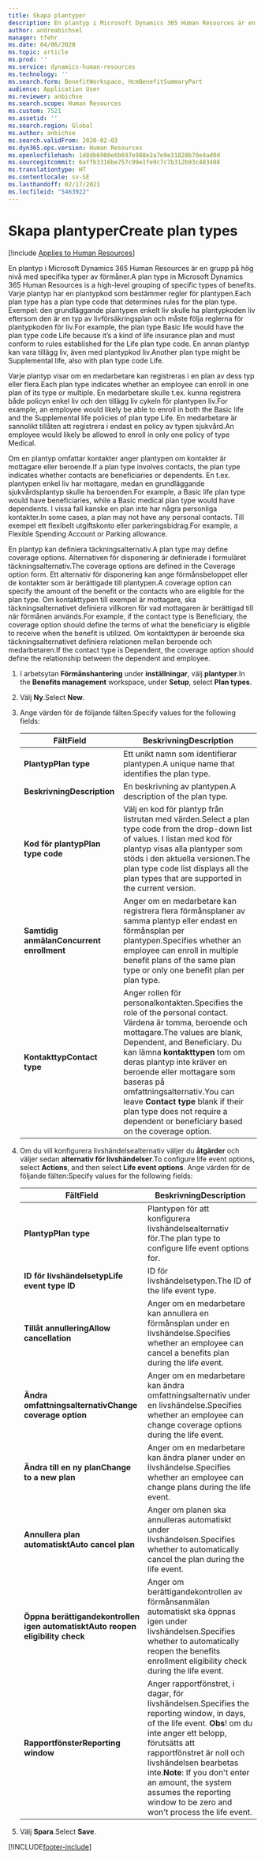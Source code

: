 ```yaml
---
title: Skapa plantyper
description: En plantyp i Microsoft Dynamics 365 Human Resources är en grupp på hög nivå med specifika typer av förmåner. Varje plantyp har en plantypkod som bestämmer regler för plantypen.
author: andreabichsel
manager: tfehr
ms.date: 04/06/2020
ms.topic: article
ms.prod: ''
ms.service: dynamics-human-resources
ms.technology: ''
ms.search.form: BenefitWorkspace, HcmBenefitSummaryPart
audience: Application User
ms.reviewer: anbichse
ms.search.scope: Human Resources
ms.custom: 7521
ms.assetid: ''
ms.search.region: Global
ms.author: anbichse
ms.search.validFrom: 2020-02-03
ms.dyn365.ops.version: Human Resources
ms.openlocfilehash: 1d8db6900e6b697e988e2a7e9e31828b70e4ad0d
ms.sourcegitcommit: 6affb3316be757c99e1fe9c7c7b312b93c483408
ms.translationtype: HT
ms.contentlocale: sv-SE
ms.lasthandoff: 02/17/2021
ms.locfileid: "5463922"
---
```

# <a name="create-plan-types"></a><span data-ttu-id="ec2a0-104">Skapa plantyper</span><span class="sxs-lookup"><span data-stu-id="ec2a0-104">Create plan types</span></span>

[!include [Applies to Human Resources](../includes/applies-to-hr.md)]

<span data-ttu-id="ec2a0-105">En plantyp i Microsoft Dynamics 365 Human Resources är en grupp på hög nivå med specifika typer av förmåner.</span><span class="sxs-lookup"><span data-stu-id="ec2a0-105">A plan type in Microsoft Dynamics 365 Human Resources is a high-level grouping of specific types of benefits.</span></span> <span data-ttu-id="ec2a0-106">Varje plantyp har en plantypkod som bestämmer regler för plantypen.</span><span class="sxs-lookup"><span data-stu-id="ec2a0-106">Each plan type has a plan type code that determines rules for the plan type.</span></span> <span data-ttu-id="ec2a0-107">Exempel: den grundläggande plantypen enkelt liv skulle ha plantypkoden liv eftersom den är en typ av livförsäkringsplan och måste följa reglerna för plantypkoden för liv.</span><span class="sxs-lookup"><span data-stu-id="ec2a0-107">For example, the plan type Basic life would have the plan type code Life because it’s a kind of life insurance plan and must conform to rules established for the Life plan type code.</span></span> <span data-ttu-id="ec2a0-108">En annan plantyp kan vara tillägg liv, även med plantypkod liv.</span><span class="sxs-lookup"><span data-stu-id="ec2a0-108">Another plan type might be Supplemental life, also with plan type code Life.</span></span>

<span data-ttu-id="ec2a0-109">Varje plantyp visar om en medarbetare kan registreras i en plan av dess typ eller flera.</span><span class="sxs-lookup"><span data-stu-id="ec2a0-109">Each plan type indicates whether an employee can enroll in one plan of its type or multiple.</span></span> <span data-ttu-id="ec2a0-110">En medarbetare skulle t.ex. kunna registrera både policyn enkel liv och den tillägg liv cykeln för plantypen liv.</span><span class="sxs-lookup"><span data-stu-id="ec2a0-110">For example, an employee would likely be able to enroll in both the Basic life and the Supplemental life policies of plan type Life.</span></span> <span data-ttu-id="ec2a0-111">En medarbetare är sannolikt tillåten att registrera i endast en policy av typen sjukvård.</span><span class="sxs-lookup"><span data-stu-id="ec2a0-111">An employee would likely be allowed to enroll in only one policy of type Medical.</span></span>

<span data-ttu-id="ec2a0-112">Om en plantyp omfattar kontakter anger plantypen om kontakter är mottagare eller beroende.</span><span class="sxs-lookup"><span data-stu-id="ec2a0-112">If a plan type involves contacts, the plan type indicates whether contacts are beneficiaries or dependents.</span></span> <span data-ttu-id="ec2a0-113">En t.ex. plantypen enkel liv har mottagare, medan en grundläggande sjukvårdsplantyp skulle ha beroenden.</span><span class="sxs-lookup"><span data-stu-id="ec2a0-113">For example, a Basic life plan type would have beneficiaries, while a Basic medical plan type would have dependents.</span></span> <span data-ttu-id="ec2a0-114">I vissa fall kanske en plan inte har några personliga kontakter.</span><span class="sxs-lookup"><span data-stu-id="ec2a0-114">In some cases, a plan may not have any personal contacts.</span></span> <span data-ttu-id="ec2a0-115">Till exempel ett flexibelt utgiftskonto eller parkeringsbidrag.</span><span class="sxs-lookup"><span data-stu-id="ec2a0-115">For example, a Flexible Spending Account or Parking allowance.</span></span>

<span data-ttu-id="ec2a0-116">En plantyp kan definiera täckningsalternativ.</span><span class="sxs-lookup"><span data-stu-id="ec2a0-116">A plan type may define coverage options.</span></span> <span data-ttu-id="ec2a0-117">Alternativen för disponering är definierade i formuläret täckningsalternativ.</span><span class="sxs-lookup"><span data-stu-id="ec2a0-117">The coverage options are defined in the Coverage option form.</span></span> <span data-ttu-id="ec2a0-118">Ett alternativ för disponering kan ange förmånsbeloppet eller de kontakter som är berättigade till plantypen.</span><span class="sxs-lookup"><span data-stu-id="ec2a0-118">A coverage option can specify the amount of the benefit or the contacts who are eligible for the plan type.</span></span> <span data-ttu-id="ec2a0-119">Om kontakttypen till exempel är mottagare, ska täckningsalternativet definiera villkoren för vad mottagaren är berättigad till när förmånen används.</span><span class="sxs-lookup"><span data-stu-id="ec2a0-119">For example, if the contact type is Beneficiary, the coverage option should define the terms of what the beneficiary is eligible to receive when the benefit is utilized.</span></span> <span data-ttu-id="ec2a0-120">Om kontakttypen är beroende ska täckningsalternativet definiera relationen mellan beroende och medarbetaren.</span><span class="sxs-lookup"><span data-stu-id="ec2a0-120">If the contact type is Dependent, the coverage option should define the relationship between the dependent and employee.</span></span> 

1. <span data-ttu-id="ec2a0-121">I arbetsytan **Förmånshantering** under **inställningar**, välj **plantyper**.</span><span class="sxs-lookup"><span data-stu-id="ec2a0-121">In the **Benefits management** workspace, under **Setup**, select **Plan types**.</span></span>

2. <span data-ttu-id="ec2a0-122">Välj **Ny**.</span><span class="sxs-lookup"><span data-stu-id="ec2a0-122">Select **New**.</span></span>

3. <span data-ttu-id="ec2a0-123">Ange värden för de följande fälten:</span><span class="sxs-lookup"><span data-stu-id="ec2a0-123">Specify values for the following fields:</span></span>

   | <span data-ttu-id="ec2a0-124">Fält</span><span class="sxs-lookup"><span data-stu-id="ec2a0-124">Field</span></span> | <span data-ttu-id="ec2a0-125">Beskrivning</span><span class="sxs-lookup"><span data-stu-id="ec2a0-125">Description</span></span> |
   | --- | --- |
   | <span data-ttu-id="ec2a0-126">**Plantyp**</span><span class="sxs-lookup"><span data-stu-id="ec2a0-126">**Plan type**</span></span> | <span data-ttu-id="ec2a0-127">Ett unikt namn som identifierar plantypen.</span><span class="sxs-lookup"><span data-stu-id="ec2a0-127">A unique name that identifies the plan type.</span></span> |
   | <span data-ttu-id="ec2a0-128">**Beskrivning**</span><span class="sxs-lookup"><span data-stu-id="ec2a0-128">**Description**</span></span> | <span data-ttu-id="ec2a0-129">En beskrivning av plantypen.</span><span class="sxs-lookup"><span data-stu-id="ec2a0-129">A description of the plan type.</span></span> |
   | <span data-ttu-id="ec2a0-130">**Kod för plantyp**</span><span class="sxs-lookup"><span data-stu-id="ec2a0-130">**Plan type code**</span></span> | <span data-ttu-id="ec2a0-131">Välj en kod för plantyp från listrutan med värden.</span><span class="sxs-lookup"><span data-stu-id="ec2a0-131">Select a plan type code from the drop-down list of values.</span></span> <span data-ttu-id="ec2a0-132">I listan med kod för plantyp visas alla plantyper som stöds i den aktuella versionen.</span><span class="sxs-lookup"><span data-stu-id="ec2a0-132">The plan type code list displays all the plan types that are supported in the current version.</span></span> |
   | <span data-ttu-id="ec2a0-133">**Samtidig anmälan**</span><span class="sxs-lookup"><span data-stu-id="ec2a0-133">**Concurrent enrollment**</span></span> | <span data-ttu-id="ec2a0-134">Anger om en medarbetare kan registrera flera förmånsplaner av samma plantyp eller endast en förmånsplan per plantypen.</span><span class="sxs-lookup"><span data-stu-id="ec2a0-134">Specifies whether an employee can enroll in multiple benefit plans of the same plan type or only one benefit plan per plan type.</span></span> |
   | <span data-ttu-id="ec2a0-135">**Kontakttyp**</span><span class="sxs-lookup"><span data-stu-id="ec2a0-135">**Contact type**</span></span> | <span data-ttu-id="ec2a0-136">Anger rollen för personalkontakten.</span><span class="sxs-lookup"><span data-stu-id="ec2a0-136">Specifies the role of the personal contact.</span></span> <span data-ttu-id="ec2a0-137">Värdena är tomma, beroende och mottagare.</span><span class="sxs-lookup"><span data-stu-id="ec2a0-137">The values are blank, Dependent, and Beneficiary.</span></span> <span data-ttu-id="ec2a0-138">Du kan lämna **kontakttypen** tom om deras plantyp inte kräver en beroende eller mottagare som baseras på omfattningsalternativ.</span><span class="sxs-lookup"><span data-stu-id="ec2a0-138">You can leave **Contact type** blank if their plan type does not require a dependent or beneficiary based on the coverage option.</span></span> |

4. <span data-ttu-id="ec2a0-139">Om du vill konfigurera livshändelsealternativ väljer du **åtgärder** och väljer sedan **alternativ för livshändelser**.</span><span class="sxs-lookup"><span data-stu-id="ec2a0-139">To configure life event options, select **Actions**, and then select **Life event options**.</span></span> <span data-ttu-id="ec2a0-140">Ange värden för de följande fälten:</span><span class="sxs-lookup"><span data-stu-id="ec2a0-140">Specify values for the following fields:</span></span>

   | <span data-ttu-id="ec2a0-141">Fält</span><span class="sxs-lookup"><span data-stu-id="ec2a0-141">Field</span></span> | <span data-ttu-id="ec2a0-142">Beskrivning</span><span class="sxs-lookup"><span data-stu-id="ec2a0-142">Description</span></span> |
   | --- | --- |
   | <span data-ttu-id="ec2a0-143">**Plantyp**</span><span class="sxs-lookup"><span data-stu-id="ec2a0-143">**Plan type**</span></span> | <span data-ttu-id="ec2a0-144">Plantypen för att konfigurera livshändelsealternativ för.</span><span class="sxs-lookup"><span data-stu-id="ec2a0-144">The plan type to configure life event options for.</span></span> |
   | <span data-ttu-id="ec2a0-145">**ID för livshändelsetyp**</span><span class="sxs-lookup"><span data-stu-id="ec2a0-145">**Life event type ID**</span></span> | <span data-ttu-id="ec2a0-146">ID för livshändelsetypen.</span><span class="sxs-lookup"><span data-stu-id="ec2a0-146">The ID of the life event type.</span></span> |
   | <span data-ttu-id="ec2a0-147">**Tillåt annullering**</span><span class="sxs-lookup"><span data-stu-id="ec2a0-147">**Allow cancellation**</span></span> | <span data-ttu-id="ec2a0-148">Anger om en medarbetare kan annullera en förmånsplan under en livshändelse.</span><span class="sxs-lookup"><span data-stu-id="ec2a0-148">Specifies whether an employee can cancel a benefits plan during the life event.</span></span> |
   | <span data-ttu-id="ec2a0-149">**Ändra omfattningsalternativ**</span><span class="sxs-lookup"><span data-stu-id="ec2a0-149">**Change coverage option**</span></span> | <span data-ttu-id="ec2a0-150">Anger om en medarbetare kan ändra omfattningsalternativ under en livshändelse.</span><span class="sxs-lookup"><span data-stu-id="ec2a0-150">Specifies whether an employee can change coverage options during the life event.</span></span> |
   | <span data-ttu-id="ec2a0-151">**Ändra till en ny plan**</span><span class="sxs-lookup"><span data-stu-id="ec2a0-151">**Change to a new plan**</span></span> | <span data-ttu-id="ec2a0-152">Anger om en medarbetare kan ändra planer under en livshändelse.</span><span class="sxs-lookup"><span data-stu-id="ec2a0-152">Specifies whether an employee can change plans during the life event.</span></span> |
   | <span data-ttu-id="ec2a0-153">**Annullera plan automatiskt**</span><span class="sxs-lookup"><span data-stu-id="ec2a0-153">**Auto cancel plan**</span></span> | <span data-ttu-id="ec2a0-154">Anger om planen ska annulleras automatiskt under livshändelsen.</span><span class="sxs-lookup"><span data-stu-id="ec2a0-154">Specifies whether to automatically cancel the plan during the life event.</span></span> |
   | <span data-ttu-id="ec2a0-155">**Öppna berättigandekontrollen igen automatiskt**</span><span class="sxs-lookup"><span data-stu-id="ec2a0-155">**Auto reopen eligibility check**</span></span> | <span data-ttu-id="ec2a0-156">Anger om berättigandekontrollen av förmånsanmälan automatiskt ska öppnas igen under livshändelsen.</span><span class="sxs-lookup"><span data-stu-id="ec2a0-156">Specifies whether to automatically reopen the benefits enrollment eligibility check during the life event.</span></span> |
   | <span data-ttu-id="ec2a0-157">**Rapportfönster**</span><span class="sxs-lookup"><span data-stu-id="ec2a0-157">**Reporting window**</span></span> | <span data-ttu-id="ec2a0-158">Anger rapportfönstret, i dagar, för livshändelsen.</span><span class="sxs-lookup"><span data-stu-id="ec2a0-158">Specifies the reporting window, in days, of the life event.</span></span> <span data-ttu-id="ec2a0-159">**Obs**! om du inte anger ett belopp, förutsätts att rapportfönstret är noll och livshändelsen bearbetas inte.</span><span class="sxs-lookup"><span data-stu-id="ec2a0-159">**Note**: If you don't enter an amount, the system assumes the reporting window to be zero and won't process the life event.</span></span> |

5. <span data-ttu-id="ec2a0-160">Välj **Spara**.</span><span class="sxs-lookup"><span data-stu-id="ec2a0-160">Select **Save**.</span></span> 


[!INCLUDE[footer-include](../includes/footer-banner.md)]